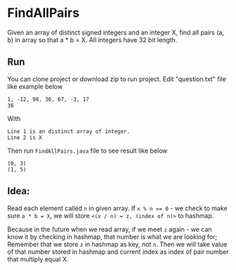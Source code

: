 # FindAllPairs
Given an array of distinct signed integers and an integer X, find all pairs (a, b) in array so that a * b = X. All integers have 32 bit length.


## Run
You can clone project or download zip to run project.
Edit "question.txt" file like example below
```
1, -12, 98, 36, 67, -3, 17
36
```
With 
```
Line 1 is an distinct array of integer. 
Line 2 is X
```

Then run ```FindAllPairs.java``` file to see result like below
```
(0, 3)
(1, 5)
```

## Idea:
Read each element called ```n``` in given array. 
If ```x % n == 0``` - we check to make sure ```a * b = X```, we will store ```<(x / n) = z, (index of n)>``` to hashmap.

Because in the future when we read array, if we meet ```z``` again - we can know it by checking in hashmap, that number is what we are looking for; Remember that we store ```z``` in hashmap as key, not ```n```. Then we will take value of that number stored in hashmap and current index as index of pair number that multiply equal X.
